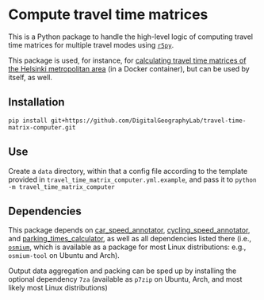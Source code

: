 # Compute travel time matrices

This is a Python package to handle the high-level logic of computing travel time
matrices for multiple travel modes using [`r5py`](https://r5py.readthedocs.io/).

This package is used, for instance, for [calculating travel time matrices of the
Helsinki metropolitan
area](https://github.com/DigitalGeographyLab/Helsinki-Travel-Time-Matrices) (in
a Docker container), but can be used by itself, as well.


## Installation

```
pip install git+https://github.com/DigitalGeographyLab/travel-time-matrix-computer.git
```


## Use

Create a `data` directory, within that a config file according to the template
provided in `travel_time_matrix_computer.yml.example`, and pass it to `python
-m travel_time_matrix_computer`


## Dependencies

This package depends on
[car_speed_annotator](https://github.com/DigitalGeographyLab/car-speed-annotator),
[cycling_speed_annotator](https://github.com/DigitalGeographyLab/cycling-speed-annotator),
and
[parking_times_calculator](https://github.com/DigitalGeographyLab/parking-times-calculator),
as well as all dependencies listed there (i.e.,
[`osmium`](https://docs.osmcode.org/pyosmium/latest/ref_osmium.html), which is
available as a package for most Linux distributions: e.g., `osmium-tool` on
Ubuntu and Arch). 

Output data aggregation and packing can be sped up by installing the optional
dependency `7za` (available as `p7zip` on Ubuntu, Arch, and most likely most
Linux distributions)
